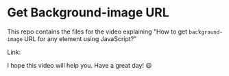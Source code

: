 # Get Background-image URL

This repo contains the files for the video explaining "How to get `background-image` URL for any element using JavaScript?"

Link:

I hope this video will help you. Have a great day! :smiley:
